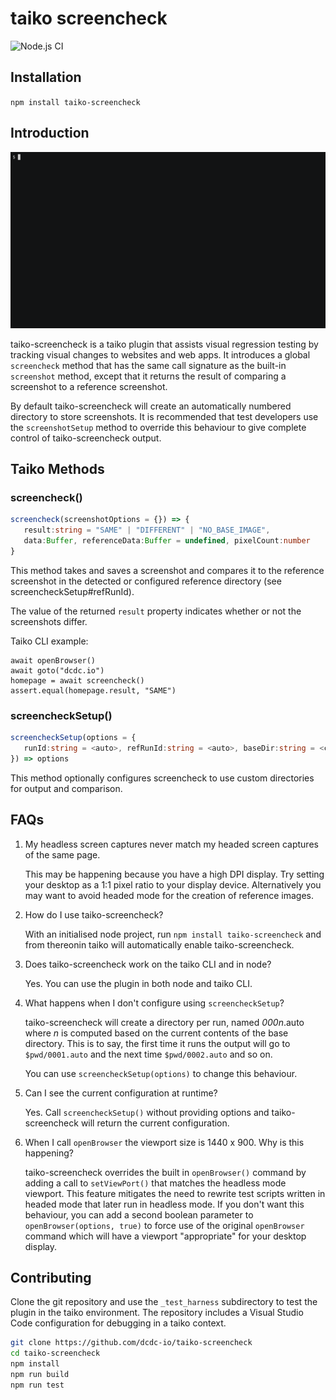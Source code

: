 # taiko screencheck

![Node.js CI](https://github.com/dcdc-io/taiko-screencheck/workflows/Node.js%20CI/badge.svg)

## Installation

`npm install taiko-screencheck`

## Introduction

![taiko-screencheck](https://raw.githubusercontent.com/dcdc-io/taiko-screencheck/master/docs/intro.gif)

taiko-screencheck is a taiko plugin that assists visual regression testing by tracking visual changes to websites and web apps. It introduces a global `screencheck` method that has the same call signature as the built-in `screenshot` method, except that it returns the result of comparing a screenshot to a reference screenshot.

By default taiko-screencheck will create an automatically numbered directory to store screenshots. It is recommended that test developers use the `screenshotSetup` method to override this behaviour to give complete control of taiko-screencheck output.

## Taiko Methods

### screencheck()
```typescript
screencheck(screenshotOptions = {}) => { 
   result:string = "SAME" | "DIFFERENT" | "NO_BASE_IMAGE",
   data:Buffer, referenceData:Buffer = undefined, pixelCount:number 
}
```

This method takes and saves a screenshot and compares it to the reference screenshot in the detected or configured reference directory (see screencheckSetup#refRunId).

The value of the returned `result` property indicates whether or not the screenshots differ.

Taiko CLI example:

```
await openBrowser()
await goto("dcdc.io")
homepage = await screencheck()
assert.equal(homepage.result, "SAME")
```

### screencheckSetup()
```typescript
screencheckSetup(options = { 
   runId:string = <auto>, refRunId:string = <auto>, baseDir:string = <cwd>
}) => options
```

This method optionally configures screencheck to use custom directories for output and comparison.

## FAQs

1. My headless screen captures never match my headed screen captures of the same page.

   This may be happening because you have a high DPI display. Try setting your desktop as a 1:1 pixel ratio to your display device. Alternatively you may want to avoid headed mode for the creation of reference images.
   
2. How do I use taiko-screencheck?

   With an initialised node project, run `npm install taiko-screencheck` and from thereonin taiko will automatically enable taiko-screencheck.
   
3. Does taiko-screencheck work on the taiko CLI and in node?

   Yes. You can use the plugin in both node and taiko CLI.
   
4. What happens when I don't configure using `screencheckSetup`?

   taiko-screencheck will create a directory per run, named _000n_.auto where _n_ is computed based on the current contents of the base directory. This is to say, the first time it runs the output will go to `$pwd/0001.auto` and the next time `$pwd/0002.auto` and so on.
   
   You can use `screencheckSetup(options)` to change this behaviour.
   
5. Can I see the current configuration at runtime?

   Yes. Call `screencheckSetup()` without providing options and taiko-screencheck will return the current configuration.

6. When I call `openBrowser` the viewport size is 1440 x 900. Why is this happening?

   taiko-screencheck overrides the built in `openBrowser()` command by adding a call to `setViewPort()` that matches the headless mode viewport. This feature mitigates the need to rewrite test scripts written in headed mode that later run in headless mode. If you don't want this behaviour, you can add a second boolean parameter to `openBrowser(options, true)` to force use of the original `openBrowser` command which will have a viewport "appropriate" for your desktop display.

## Contributing

Clone the git repository and use the `_test_harness` subdirectory to test the plugin in the taiko environment. The repository includes a Visual Studio Code configuration for debugging in a taiko context.

```bash
git clone https://github.com/dcdc-io/taiko-screencheck
cd taiko-screencheck
npm install
npm run build
npm run test
```

